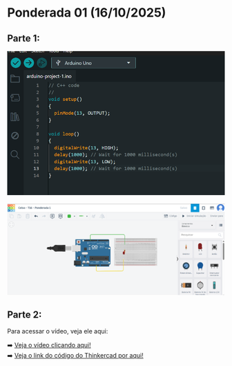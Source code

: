 # Ponderada 01 (16/10/2025)

## Parte 1:

<img src="../assets/codigo.png"> <br> <br>
<img src="../assets/thinkercad.png">

## Parte 2:

Para acessar o vídeo, veja ele aqui: 

➡️ [Veja o vídeo clicando aqui!](assets/video-arduino.mp4) <br>
➡️ [Veja o link do código do Thinkercad por aqui!](https://www.tinkercad.com/things/fYaGFMIjDt6/editel?sharecode=t5PpLMbrR58VJgplTE49sZe6neAfpT122O9ioiDNsrs)
